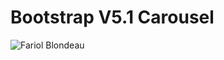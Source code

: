 <h1>Bootstrap V5.1 Carousel</h1>

![Fariol Blondeau](https://user-images.githubusercontent.com/81830567/157081985-61606f49-7c15-427c-ae7e-8a5c8bcb94e2.png)
